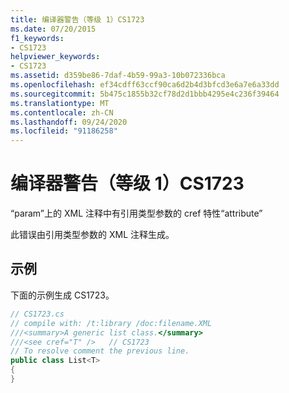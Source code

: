 ```yaml
---
title: 编译器警告（等级 1）CS1723
ms.date: 07/20/2015
f1_keywords:
- CS1723
helpviewer_keywords:
- CS1723
ms.assetid: d359be86-7daf-4b59-99a3-10b072336bca
ms.openlocfilehash: ef34cdff63ccf90ca6d2b4d3bfcd3e6a7e6a33dd
ms.sourcegitcommit: 5b475c1855b32cf78d2d1bbb4295e4c236f39464
ms.translationtype: MT
ms.contentlocale: zh-CN
ms.lasthandoff: 09/24/2020
ms.locfileid: "91186258"
---
```

# <a name="compiler-warning-level-1-cs1723"></a>编译器警告（等级 1）CS1723

“param”上的 XML 注释中有引用类型参数的 cref 特性“attribute”  
  
 此错误由引用类型参数的 XML 注释生成。  
  
## <a name="example"></a>示例  

 下面的示例生成 CS1723。  
  
```csharp  
// CS1723.cs  
// compile with: /t:library /doc:filename.XML  
///<summary>A generic list class.</summary>  
///<see cref="T" />   // CS1723  
// To resolve comment the previous line.  
public class List<T>
{  
}  
```
